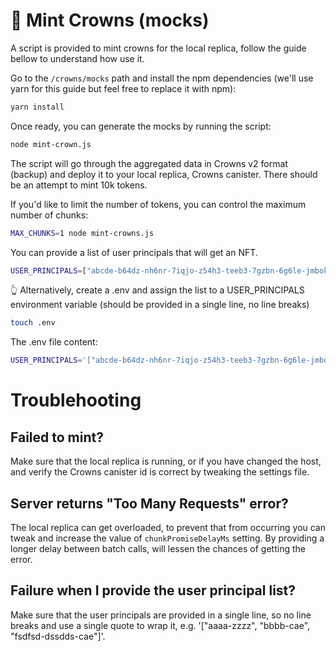 # 👑 Mint Crowns (mocks)

A script is provided to mint crowns for the local replica, follow the guide bellow to understand how use it.

Go to the `/crowns/mocks` path and install the npm dependencies (we'll use yarn for this guide but feel free to replace it with npm):

```sh
yarn install
```

Once ready, you can generate the mocks by running the script:

```sh
node mint-crown.js
```

The script will go through the aggregated data in Crowns v2 format (backup) and deploy it to your local replica, Crowns canister. There should be an attempt to mint 10k tokens.

If you'd like to limit the number of tokens, you can control the maximum number of chunks:

```sh
MAX_CHUNKS=1 node mint-crowns.js
```

You can provide a list of user principals that will get an NFT.

```sh
USER_PRINCIPALS=["abcde-b64dz-nh6nr-7iqjo-z54h3-teeb3-7gzbn-6g6le-jmbok-a7b2f-lit", "zycz-iacec-blwhn-qymcu-i6zmt-c3ds5-hwqqs-g2j5u-ekp5m-3m26i-dif"] node mint-crowns.js
```

👆 Alternatively, create a .env and assign the list to a USER_PRINCIPALS environment variable (should be provided in a single line, no line breaks)

```sh
touch .env
```

The .env file content:

```sh
USER_PRINCIPALS='["abcde-b64dz-nh6nr-7iqjo-z54h3-teeb3-7gzbn-6g6le-jmbok-a7b2f-lit", "zycz-iacec-blwhn-qymcu-i6zmt-c3ds5-hwqqs-g2j5u-ekp5m-3m26i-dif"]'
```

# Troublehooting

## Failed to mint?

Make sure that the local replica is running, or if you have changed the host, and verify the Crowns canister id is correct by tweaking the settings file.

## Server returns "Too Many Requests" error?

The local replica can get overloaded, to prevent that from occurring you can tweak and increase the value of `chunkPromiseDelayMs` setting. By providing a longer delay between batch calls, will lessen the chances of getting the error.

## Failure when I provide the user principal list?

Make sure that the user principals are provided in a single line, so no line breaks and use a single quote to wrap it, e.g. '["aaaa-zzzz", "bbbb-cae", "fsdfsd-dssdds-cae"]'.
